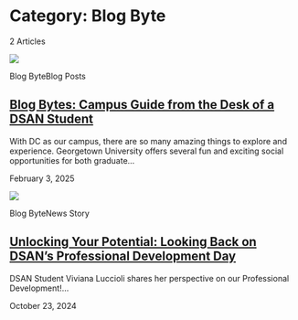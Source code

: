 # Category: Blog Byte

2 Articles

![](https://analytics.georgetown.edu/wp-content/uploads/sites/452/2025/02/DSAN-Blog-Banner-Campus-Life-Post-1024x576.jpeg)

Blog ByteBlog Posts

## [Blog Bytes: Campus Guide from the Desk of a DSAN Student](https://analytics.georgetown.edu/blog-posts/blog-bytes-campus-guide-from-the-desk-of-a-dsan-student/)

With DC as our campus, there are so many amazing things to explore and experience. Georgetown University offers several fun and exciting social opportunities for both graduate…

February 3, 2025

![](https://analytics.georgetown.edu/wp-content/uploads/sites/452/2024/10/1-2-e1729702039163-1024x733.png)

Blog ByteNews Story

## [Unlocking Your Potential: Looking Back on DSAN’s Professional Development Day](https://analytics.georgetown.edu/news-story/unlocking-your-potential-looking-back-on-dsans-professional-development-day/)

DSAN Student Viviana Luccioli shares her perspective on our Professional Development!…

October 23, 2024